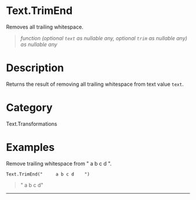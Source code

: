 # Text.TrimEnd
Removes all trailing whitespace.
> _function (optional <code>text</code> as nullable any, optional <code>trim</code> as nullable any) as nullable any_

# Description 
Returns the result of removing all trailing whitespace from text value <code>text</code>.
# Category 
Text.Transformations
# Examples 
Remove trailing whitespace from "     a b c d    ".
```
Text.TrimEnd("     a b c d    ")
```
> "     a b c d"
***
